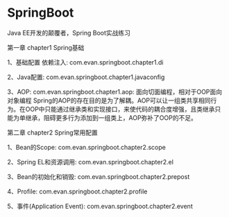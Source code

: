 # SpringBoot

Java EE开发的颠覆者，Spring Boot实战练习

第一章 chapter1  Spring基础

1、基础配置 依赖注入: com.evan.springboot.chapter1.di

2、Java配置: com.evan.springboot.chapter1.javaconfig

3、AOP: com.evan.springboot.chapter1.aop:   面向切面编程，相对于OOP面向对象编程 
   Spring的AOP的存在目的是为了解耦。AOP可以让一组类共享相同行为。在OOP中只能通过继承类和实现接口，来使代码的耦合度增强，且类继承只能为单继承，阻碍更多行为添加到一组类上，AOP弥补了OOP的不足。

第二章 chapter2  Spring常用配置

1、Bean的Scope: com.evan.springboot.chapter2.scope

2、Spring EL和资源调用: com.evan.springboot.chapter2.el

3、Bean的初始化和销毁: com.evan.springboot.chapter2.prepost

4、Profile: com.evan.springboot.chapter2.profile

5、事件(Application Event): com.evan.springboot.chapter2.event

